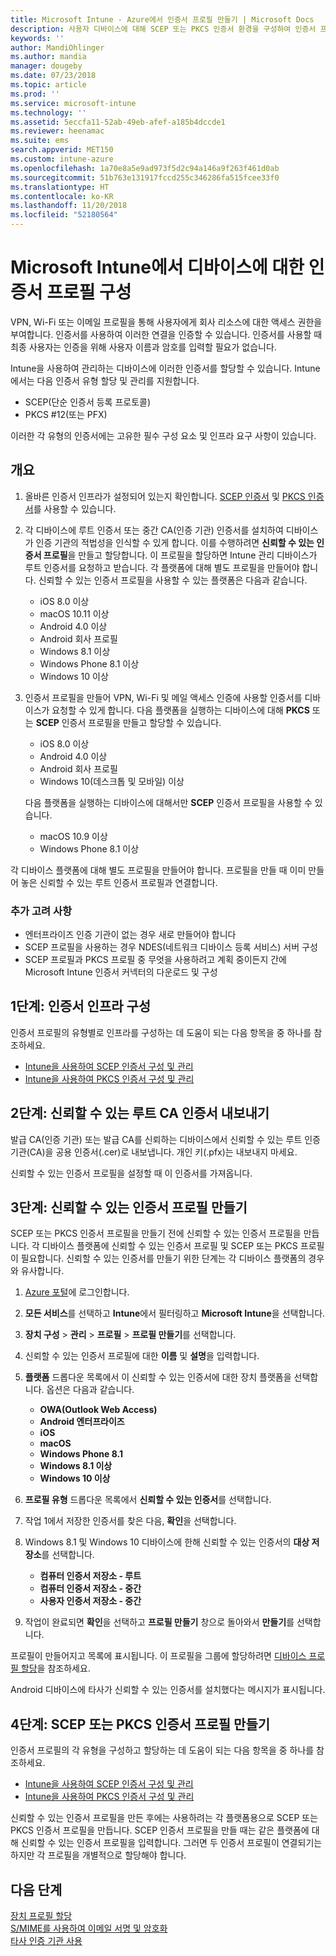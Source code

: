 ```yaml
---
title: Microsoft Intune - Azure에서 인증서 프로필 만들기 | Microsoft Docs
description: 사용자 디바이스에 대해 SCEP 또는 PKCS 인증서 환경을 구성하여 인증서 프로필을 만들거나 추가하고, 공용 인증서를 내보내고, Azure Portal에서 프로필을 만든 다음, SCEP 또는 PKCS를 Azure Portal의 Microsoft Intune에서 인증서 프로필에 할당합니다
keywords: ''
author: MandiOhlinger
ms.author: mandia
manager: dougeby
ms.date: 07/23/2018
ms.topic: article
ms.prod: ''
ms.service: microsoft-intune
ms.technology: ''
ms.assetid: 5eccfa11-52ab-49eb-afef-a185b4dccde1
ms.reviewer: heenamac
ms.suite: ems
search.appverid: MET150
ms.custom: intune-azure
ms.openlocfilehash: 1a70e8a5e9ad973f5d2c94a146a9f263f461d0ab
ms.sourcegitcommit: 51b763e131917fccd255c346286fa515fcee33f0
ms.translationtype: HT
ms.contentlocale: ko-KR
ms.lasthandoff: 11/20/2018
ms.locfileid: "52180564"
---
```

# <a name="configure-a-certificate-profile-for-your-devices-in-microsoft-intune"></a>Microsoft Intune에서 디바이스에 대한 인증서 프로필 구성

VPN, Wi-Fi 또는 이메일 프로필을 통해 사용자에게 회사 리소스에 대한 액세스 권한을 부여합니다. 인증서를 사용하여 이러한 연결을 인증할 수 있습니다. 인증서를 사용할 때 최종 사용자는 인증을 위해 사용자 이름과 암호를 입력할 필요가 없습니다.

Intune을 사용하여 관리하는 디바이스에 이러한 인증서를 할당할 수 있습니다. Intune에서는 다음 인증서 유형 할당 및 관리를 지원합니다.

- SCEP(단순 인증서 등록 프로토콜)
- PKCS #12(또는 PFX)

이러한 각 유형의 인증서에는 고유한 필수 구성 요소 및 인프라 요구 사항이 있습니다.

## <a name="overview"></a>개요

1. 올바른 인증서 인프라가 설정되어 있는지 확인합니다. [SCEP 인증서](certificates-scep-configure.md) 및 [PKCS 인증서](certficates-pfx-configure.md)를 사용할 수 있습니다.

2. 각 디바이스에 루트 인증서 또는 중간 CA(인증 기관) 인증서를 설치하여 디바이스가 인증 기관의 적법성을 인식할 수 있게 합니다. 이를 수행하려면 **신뢰할 수 있는 인증서 프로필**을 만들고 할당합니다. 이 프로필을 할당하면 Intune 관리 디바이스가 루트 인증서를 요청하고 받습니다. 각 플랫폼에 대해 별도 프로필을 만들어야 합니다. 신뢰할 수 있는 인증서 프로필을 사용할 수 있는 플랫폼은 다음과 같습니다.

    - iOS 8.0 이상
    - macOS 10.11 이상
    - Android 4.0 이상
    - Android 회사 프로필
    - Windows 8.1 이상
    - Windows Phone 8.1 이상
    - Windows 10 이상

3. 인증서 프로필을 만들어 VPN, Wi-Fi 및 메일 액세스 인증에 사용할 인증서를 디바이스가 요청할 수 있게 합니다. 다음 플랫폼을 실행하는 디바이스에 대해 **PKCS** 또는 **SCEP** 인증서 프로필을 만들고 할당할 수 있습니다.

   - iOS 8.0 이상
   - Android 4.0 이상
   - Android 회사 프로필
   - Windows 10(데스크톱 및 모바일) 이상

   다음 플랫폼을 실행하는 디바이스에 대해서만 **SCEP** 인증서 프로필을 사용할 수 있습니다.

   - macOS 10.9 이상
   - Windows Phone 8.1 이상

각 디바이스 플랫폼에 대해 별도 프로필을 만들어야 합니다. 프로필을 만들 때 이미 만들어 놓은 신뢰할 수 있는 루트 인증서 프로필과 연결합니다.

### <a name="further-considerations"></a>추가 고려 사항

- 엔터프라이즈 인증 기관이 없는 경우 새로 만들어야 합니다
- SCEP 프로필을 사용하는 경우 NDES(네트워크 디바이스 등록 서비스) 서버 구성
- SCEP 프로필과 PKCS 프로필 중 무엇을 사용하려고 계획 중이든지 간에 Microsoft Intune 인증서 커넥터의 다운로드 및 구성


## <a name="step-1-configure-your-certificate-infrastructure"></a>1단계: 인증서 인프라 구성

인증서 프로필의 유형별로 인프라를 구성하는 데 도움이 되는 다음 항목을 중 하나를 참조하세요.

- [Intune을 사용하여 SCEP 인증서 구성 및 관리](certificates-scep-configure.md)
- [Intune을 사용하여 PKCS 인증서 구성 및 관리](certficates-pfx-configure.md)


## <a name="step-2-export-your-trusted-root-ca-certificate"></a>2단계: 신뢰할 수 있는 루트 CA 인증서 내보내기

발급 CA(인증 기관) 또는 발급 CA를 신뢰하는 디바이스에서 신뢰할 수 있는 루트 인증 기관(CA)을 공용 인증서(.cer)로 내보냅니다. 개인 키(.pfx)는 내보내지 마세요.

신뢰할 수 있는 인증서 프로필을 설정할 때 이 인증서를 가져옵니다.

## <a name="step-3-create-trusted-certificate-profiles"></a>3단계: 신뢰할 수 있는 인증서 프로필 만들기
SCEP 또는 PKCS 인증서 프로필을 만들기 전에 신뢰할 수 있는 인증서 프로필을 만듭니다. 각 디바이스 플랫폼에 신뢰할 수 있는 인증서 프로필 및 SCEP 또는 PKCS 프로필이 필요합니다. 신뢰할 수 있는 인증서를 만들기 위한 단계는 각 디바이스 플랫폼의 경우와 유사합니다.

1. [Azure 포털](https://portal.azure.com)에 로그인합니다.
2. **모든 서비스**를 선택하고 **Intune**에서 필터링하고 **Microsoft Intune**을 선택합니다.
3. **장치 구성** > **관리** > **프로필** > **프로필 만들기**를 선택합니다.
4. 신뢰할 수 있는 인증서 프로필에 대한 **이름** 및 **설명**을 입력합니다.
5. **플랫폼** 드롭다운 목록에서 이 신뢰할 수 있는 인증서에 대한 장치 플랫폼을 선택합니다. 옵션은 다음과 같습니다.

    - **OWA(Outlook Web Access)**
    - **Android 엔터프라이즈**
    - **iOS**
    - **macOS**
    - **Windows Phone 8.1**
    - **Windows 8.1 이상**
    - **Windows 10 이상**

6. **프로필 유형** 드롭다운 목록에서 **신뢰할 수 있는 인증서**를 선택합니다.
7. 작업 1에서 저장한 인증서를 찾은 다음, **확인**을 선택합니다.
8. Windows 8.1 및 Windows 10 디바이스에 한해 신뢰할 수 있는 인증서의 **대상 저장소**를 선택합니다.

    - **컴퓨터 인증서 저장소 - 루트**
    - **컴퓨터 인증서 저장소 - 중간**
    - **사용자 인증서 저장소 - 중간**

9. 작업이 완료되면 **확인**을 선택하고 **프로필 만들기** 창으로 돌아와서 **만들기**를 선택합니다.

프로필이 만들어지고 목록에 표시됩니다. 이 프로필을 그룹에 할당하려면 [디바이스 프로필 할당](device-profile-assign.md)을 참조하세요.

Android 디바이스에 타사가 신뢰할 수 있는 인증서를 설치했다는 메시지가 표시됩니다.

## <a name="step-4-create-scep-or-pkcs-certificate-profiles"></a>4단계: SCEP 또는 PKCS 인증서 프로필 만들기

인증서 프로필의 각 유형을 구성하고 할당하는 데 도움이 되는 다음 항목을 중 하나를 참조하세요.

- [Intune을 사용하여 SCEP 인증서 구성 및 관리](certificates-scep-configure.md)
- [Intune을 사용하여 PKCS 인증서 구성 및 관리](certficates-pfx-configure.md)

신뢰할 수 있는 인증서 프로필을 만든 후에는 사용하려는 각 플랫폼용으로 SCEP 또는 PKCS 인증서 프로필을 만듭니다. SCEP 인증서 프로필을 만들 때는 같은 플랫폼에 대해 신뢰할 수 있는 인증서 프로필을 입력합니다. 그러면 두 인증서 프로필이 연결되기는 하지만 각 프로필을 개별적으로 할당해야 합니다.

## <a name="next-steps"></a>다음 단계
[장치 프로필 할당](device-profile-assign.md)  
[S/MIME를 사용하여 이메일 서명 및 암호화](certificates-s-mime-encryption-sign.md)  
[타사 인증 기관 사용](certificate-authority-add-scep-overview.md)

